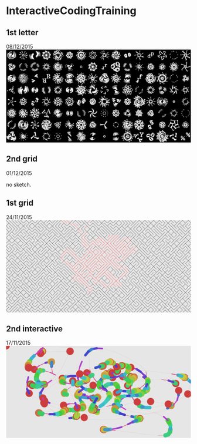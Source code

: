 # InteractiveCodingTraining

## 1st letter
08/12/2015
![](https://raw.githubusercontent.com/hrkd/InteractiveCodingTraining/master/P4_1st_letter/screen_shot.png)

## 2nd grid
01/12/2015

no sketch.

## 1st grid
24/11/2015
![](https://raw.githubusercontent.com/hrkd/InteractiveCodingTraining/master/P2_1st_grid/screen_shot.png)

## 2nd interactive
17/11/2015
![](https://raw.githubusercontent.com/hrkd/InteractiveCodingTraining/master/P1_2nd_interactive/screen_shot.png)

